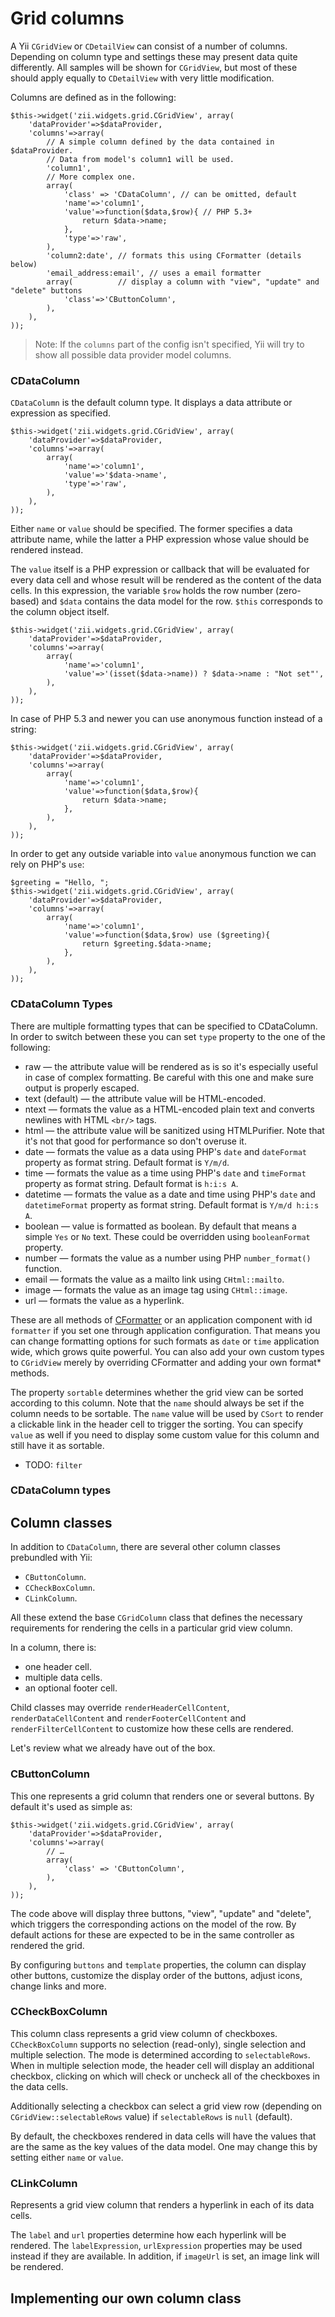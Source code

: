 Grid columns
============

A Yii `CGridView` or `CDetailView` can consist of a number of columns. Depending on column type and settings
these may present data quite differently.  All samples will be shown for `CGridView`, but most of these
should apply equally to `CDetailView` with very little modification.

Columns are defined as in the following:

~~~
$this->widget('zii.widgets.grid.CGridView', array(
    'dataProvider'=>$dataProvider,
    'columns'=>array(
    	// A simple column defined by the data contained in $dataProvider.
    	// Data from model's column1 will be used.
    	'column1',
    	// More complex one.
        array(
        	'class' => 'CDataColumn', // can be omitted, default
            'name'=>'column1',
            'value'=>function($data,$row){ // PHP 5.3+
            	return $data->name;
            },
            'type'=>'raw',
        ),
		'column2:date', // formats this using CFormatter (details below)
		'email_address:email', // uses a email formatter
		array(			// display a column with "view", "update" and "delete" buttons
			'class'=>'CButtonColumn',
		),
    ),
));
~~~

> Note: If the `columns` part of the config isn't specified, Yii will try to show all possible
> data provider model columns.

### CDataColumn

`CDataColumn` is the default column type.  It displays a data attribute or expression as specified.

~~~
$this->widget('zii.widgets.grid.CGridView', array(
    'dataProvider'=>$dataProvider,
    'columns'=>array(
        array(
            'name'=>'column1',
			'value'=>'$data->name',
            'type'=>'raw',
        ),
    ),
));
~~~

Either `name` or `value` should be specified. The former specifies a data
attribute name, while the latter a PHP expression whose value should
be rendered instead.

The `value` itself is a PHP expression or callback that will be evaluated for every data cell
and whose result will be rendered as the content of the data cells. In this expression,
the variable `$row` holds the row number (zero-based) and `$data` contains the data
model for the row. `$this` corresponds to the column object itself.

~~~
$this->widget('zii.widgets.grid.CGridView', array(
    'dataProvider'=>$dataProvider,
    'columns'=>array(
        array(
            'name'=>'column1',
			'value'=>'(isset($data->name)) ? $data->name : "Not set"',
        ),
    ),
));
~~~

In case of PHP 5.3 and newer you can use anonymous function instead of a string:

~~~
$this->widget('zii.widgets.grid.CGridView', array(
    'dataProvider'=>$dataProvider,
    'columns'=>array(
        array(
            'name'=>'column1',
            'value'=>function($data,$row){
            	return $data->name;
            },
        ),
    ),
));
~~~

In order to get any outside variable into `value` anonymous function we can rely
on PHP's `use`:

~~~
$greeting = "Hello, ";
$this->widget('zii.widgets.grid.CGridView', array(
    'dataProvider'=>$dataProvider,
    'columns'=>array(
        array(
            'name'=>'column1',
            'value'=>function($data,$row) use ($greeting){
            	return $greeting.$data->name;
            },
        ),
    ),
));
~~~

### CDataColumn Types

There are multiple formatting types that can be specified to CDataColumn. In order
to switch between these you can set `type` property to the one of the following:

- raw — the attribute value will be rendered as is so it's especially useful in
  case of complex formatting. Be careful with this one and make sure output is
  properly escaped.
- text (default) — the attribute value will be HTML-encoded.
- ntext — formats the value as a HTML-encoded plain text and converts newlines with HTML `<br/>` tags.
- html — the attribute value will be sanitized using HTMLPurifier. Note that
  it's not that good for performance so don't overuse it.
- date — formats the value as a data using PHP's `date` and `dateFormat`
  property as format string. Default format is `Y/m/d`.
- time — formats the value as a time using PHP's `date` and `timeFormat`
  property as format string. Default format is `h:i:s A`.
- datetime — formats the value as a date and time using PHP's `date` and `datetimeFormat`
  property as format string. Default format is `Y/m/d h:i:s A`.
- boolean — value is formatted as boolean. By default that means a simple `Yes` or
  `No` text. These could be overridden using `booleanFormat` property.
- number — formats the value as a number using PHP `number_format()` function.
- email — formats the value as a mailto link using `CHtml::mailto`.
- image — formats the value as an image tag using `CHtml::image`.
- url — formats the value as a hyperlink.

These are all methods of [CFormatter](http://www.yiiframework.com/doc/api/1.1/CFormatter)
or an application component with id `formatter` if you set one through application
configuration. That means you can change formatting options for such formats as
`date` or `time` application wide, which grows quite powerful.  You can also add your own
custom types to `CGridView` merely by overriding CFormatter and adding your own format* methods.


The property `sortable` determines whether the grid view can be sorted according
to this column. Note that the `name` should always be set if the column needs to be
sortable. The `name` value will be used by `CSort` to render a clickable link in
the header cell to trigger the sorting. You can specify `value` as well if you need
to display some custom value for this column and still have it as sortable.

- TODO: `filter`

### CDataColumn types


Column classes
--------------

In addition to `CDataColumn`, there are several other column classes prebundled with Yii:

- `CButtonColumn`.
- `CCheckBoxColumn`.
- `CLinkColumn`.

All these extend the base `CGridColumn` class that defines the necessary requirements
for rendering the cells in a particular grid view column.

In a column, there is:

- one header cell.
- multiple data cells.
- an optional footer cell.

Child classes may override `renderHeaderCellContent`, `renderDataCellContent` and
`renderFooterCellContent` and `renderFilterCellContent` to customize how these
cells are rendered.

Let's review what we already have out of the box.

### CButtonColumn

This one represents a grid column that renders one or several buttons. By default
it's used as simple as:

~~~
$this->widget('zii.widgets.grid.CGridView', array(
	'dataProvider'=>$dataProvider,
	'columns'=>array(
		// …
		array(
			'class' => 'CButtonColumn',
		),
	),
));
~~~

The code above will display three buttons, "view", "update" and "delete", which
triggers the corresponding actions on the model of the row. By default actions for
these are expected to be in the same controller as rendered the grid.

By configuring `buttons` and `template` properties, the column can display other
buttons, customize the display order of the buttons, adjust icons, change links and more.

### CCheckBoxColumn

This column class represents a grid view column of checkboxes. `CCheckBoxColumn`
supports no selection (read-only), single selection and multiple selection.
The mode is determined according to `selectableRows`. When in multiple selection mode,
the header cell will display an additional checkbox, clicking on which will check
or uncheck all of the checkboxes in the data cells.

Additionally selecting a checkbox can select a grid view row
(depending on `CGridView::selectableRows` value) if `selectableRows` is `null` (default).

By default, the checkboxes rendered in data cells will have the values that are
the same as the key values of the data model. One may change this by setting
either `name` or `value`.


### CLinkColumn

Represents a grid view column that renders a hyperlink in each of its data cells.

The `label` and `url` properties determine how each hyperlink will be rendered.
The `labelExpression`, `urlExpression` properties may be used instead if they
are available. In addition, if `imageUrl` is set, an image link will be rendered.

Implementing our own column class
---------------------------------

